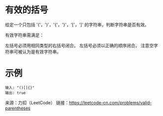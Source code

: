 # 有效的括号

给定一个只包括 '('，')'，'{'，'}'，'['，']' 的字符串，判断字符串是否有效。

有效字符串需满足：

左括号必须用相同类型的右括号闭合。
左括号必须以正确的顺序闭合。
注意空字符串可被认为是有效字符串。

# 示例

```
输入: "()[]{}"
输出: true
```

来源：力扣（LeetCode）
链接：https://leetcode-cn.com/problems/valid-parentheses

